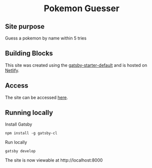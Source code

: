 <h1 align="center">
  Pokemon Guesser
</h1>

## Site purpose

Guess a pokemon by name within 5 tries

## Building Blocks

This site was created using the [gatsby-starter-default](https://www.gatsbyjs.com/starters/gatsbyjs/gatsby-starter-defaulgatsby-starter-default) and is hosted on [Netlify](https://app.netlify.com/).

## Access

The site can be accessed [here](https://pokemon-guesser-diane.netlify.app/).

## Running locally

Install Gatsby

```shell
npm install -g gatsby-cl
```

Run locally

```shell
gatsby develop
```

The site is now viewable at http://localhost:8000
